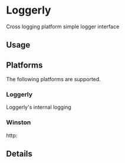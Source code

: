 # Loggerly

Cross logging platform simple logger interface

## Usage

## Platforms
The following platforms are supported.

### Loggerly
Loggerly's internal logging

### Winston
http:

## Details